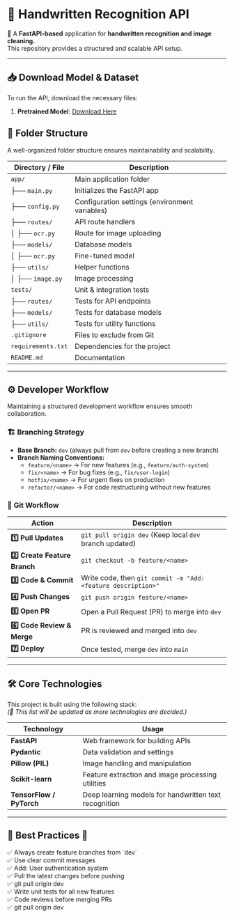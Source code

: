 # 📝 Handwritten Recognition API

🚀 A **FastAPI-based** application for **handwritten recognition and image cleaning.**  
This repository provides a structured and scalable API setup.

---

## 📥 Download Model & Dataset
To run the API, download the necessary files:

1. **Pretrained Model**: [Download Here](<your_google_drive_link>)


## 📂 Folder Structure
A well-organized folder structure ensures maintainability and scalability.

| Directory / File           | Description |
|---------------------------|------------|
| `app/`                    | Main application folder |
| ├── `main.py`             | Initializes the FastAPI app |
| ├── `config.py`           | Configuration settings (environment variables) |
| ├── `routes/`             | API route handlers |
| │   ├── `ocr.py`          | Route for image uploading |
| ├── `models/`             | Database models |
| │   ├── `ocr.py`          | Fine-tuned model |
| ├── `utils/`              | Helper functions |
| │   ├── `image.py`        | Image processing |
| `tests/`                  | Unit & integration tests |
| ├── `routes/`             | Tests for API endpoints |
| ├── `models/`             | Tests for database models |
| ├── `utils/`              | Tests for utility functions |
| `.gitignore`              | Files to exclude from Git |
| `requirements.txt`        | Dependencies for the project |
| `README.md`               | Documentation |

---

## ⚙️ Developer Workflow
Maintaining a structured development workflow ensures smooth collaboration.

### 🏗️ **Branching Strategy**
- **Base Branch:** `dev` (always pull from `dev` before creating a new branch)
- **Branch Naming Conventions:**
  - `feature/<name>` → For new features (e.g., `feature/auth-system`)
  - `fix/<name>` → For bug fixes (e.g., `fix/user-login`)
  - `hotfix/<name>` → For urgent fixes on production
  - `refactor/<name>` → For code restructuring without new features

### 🔄 **Git Workflow**
| Action            | Description |
|------------------|-------------|
| **1️⃣ Pull Updates** | `git pull origin dev` (Keep local `dev` branch updated) |
| **2️⃣ Create Feature Branch** | `git checkout -b feature/<name>` |
| **3️⃣ Code & Commit** | Write code, then `git commit -m "Add: <feature description>"` |
| **4️⃣ Push Changes** | `git push origin feature/<name>` |
| **5️⃣ Open PR** | Open a Pull Request (PR) to merge into `dev` |
| **6️⃣ Code Review & Merge** | PR is reviewed and merged into `dev` |
| **7️⃣ Deploy** | Once tested, merge `dev` into `main` |

---

## 🛠️ Core Technologies
This project is built using the following stack:  
*(🔄 This list will be updated as more technologies are decided.)*

| Technology  | Usage |
|------------|------------|
| **FastAPI** | Web framework for building APIs |
| **Pydantic** | Data validation and settings |
| **Pillow (PIL)** | Image handling and manipulation | 
| **Scikit-learn** | Feature extraction and image processing utilities |
| **TensorFlow / PyTorch** | Deep learning models for handwritten text recognition |

---

## 🔖 Best Practices 🚀 
 
<summary>✅ Always create feature branches from `dev`</summary>  
<summary>✅ Use clear commit messages</summary>  
<summary>✅ Add: User authentication system</summary>  
<summary>✅ Pull the latest changes before pushing</summary>  
<summary>✅ git pull origin dev</summary>  
<summary>✅ Write unit tests for all new features</summary>  
<summary>✅ Code reviews before merging PRs</summary>  
<summary>✅ git pull origin dev</summary>  